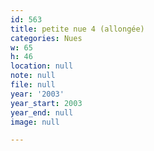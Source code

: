 ```yaml
---
id: 563
title: petite nue 4 (allongée)
categories: Nues
w: 65
h: 46
location: null
note: null
file: null
year: '2003'
year_start: 2003
year_end: null
image: null

---
```

